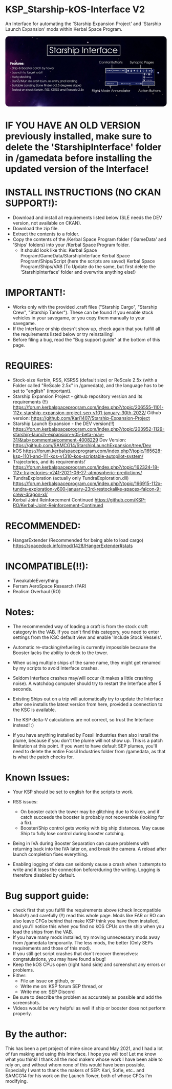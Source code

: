 # KSP_Starship-kOS-Interface V2
An Interface for automating the 'Starship Expansion Project' and 'Starship Launch Expansion' mods within Kerbal Space Program.


![Alt text](/Infographic.png)

# IF YOU HAVE AN OLD VERSION previously installed, make sure to delete the 'StarshipInterface' folder in /gamedata before installing the updated version of the Interface!

# INSTALL INSTRUCTIONS (NO CKAN SUPPORT!):
- Download and install all requirements listed below (SLE needs the DEV version, not available on CKAN).
- Download the zip file.
- Extract the contents to a folder.
- Copy the contents of the /Kerbal Space Program folder ('GameData' and 'Ships' folders) into your /Kerbal Space Program folder.
    - It should look like this:
        Kerbal Space Program/GameData/StarshipInterface
        Kerbal Space Program/Ships/Script  (here the scripts are saved)
        Kerbal Space Program/Ships/VAB
(To Update do the same, but first delete the 'StarshipInterface' folder and overwrite anything else!)


# IMPORTANT!:
- Works only with the provided .craft files ("Starship Cargo", "Starship Crew", "Starship Tanker"). These can be found if you enable stock vehicles in your savegame, or you copy them manually to your savegame.
- If the Interface or ship doesn't show up, check again that you fulfill all the requirements listed below or try reinstalling!
- Before filing a bug, read the "Bug support guide" at the bottom of this page.

# REQUIRES:
- Stock-size Kerbin, RSS, KSRSS (default size) or ReScale 2.5x (with a Folder called "ReScale 2.5x" in /gamedata), and the language has to be set to "english" (important).
- Starship Expansion Project - github repository version and its requirements (!!)
    https://forum.kerbalspaceprogram.com/index.php?/topic/206555-1101-112x-starship-expansion-project-sep-v101-january-30th-2022/
    Github version: https://github.com/Kari1407/Starship-Expansion-Project
- Starship Launch Expansion - the DEV version(!!)
    https://forum.kerbalspaceprogram.com/index.php?/topic/203952-1129-starship-launch-expansion-v05-beta-may-31/&tab=comments#comment-4008229
    Dev Version: https://github.com/SAMCG14/StarshipLaunchExpansion/tree/Dev
- kOS
    https://forum.kerbalspaceprogram.com/index.php?/topic/165628-ksp-1101-and-111-kos-v1310-kos-scriptable-autopilot-system/
- Trajectories, and its requirements!`
    https://forum.kerbalspaceprogram.com/index.php?/topic/162324-18-112x-trajectories-v241-2021-06-27-atmospheric-predictions/
- TundraExploration (actually only TundraExploration.dll)
    https://forum.kerbalspaceprogram.com/index.php?/topic/166915-112x-tundra-exploration-v600-january-23rd-restockalike-spacex-falcon-9-crew-dragon-xl/
- Kerbal Joint Reinforcement Continued
    https://github.com/KSP-RO/Kerbal-Joint-Reinforcement-Continued

# RECOMMENDED:
- HangarExtender (Recommended for being able to load cargo)
    https://spacedock.info/mod/1428/HangerExtender#stats

# INCOMPATIBLE(!!):
- TweakableEverything
- Ferram AeroSpace Research (FAR)
- Realism Overhaul (RO)


# Notes:
- The recommended way of loading a craft is from the stock craft category in the VAB. If you can't find this category, you need to enter settings from the KSC default view and enable 'Include Stock Vessels'.

- Automatic re-stacking/refueling is currently impossible because the Booster lacks the ability to dock to the tower.

- When using multiple ships of the same name, they might get renamed by my scripts to avoid Interface crashes.

- Seldom Interface crashes may/will occur (it makes a little crashing noise). A watchdog computer should try to restart the Interface after 5 seconds.

- Existing Ships out on a trip will automatically try to update the Interface after one installs the latest version from here, provided a connection to the KSC is available.

- The KSP delta-V calculations are not correct, so trust the Interface instead! :)

- If you have anything installed by Fossil Industries then also install the plume, because if you don't the plume will not show up. This is a patch limitation at this point. If you want to have default SEP plumes, you'll need to delete the entire Fossil Industries folder from /gamedata, as that is what the patch checks for.


# Known Issues:
- Your KSP should be set to english for the scripts to work.

- RSS issues:
    - On booster catch the tower may be glitching due to Kraken, and if catch succeeds the booster is probably not recoverable (looking for a fix).
    - Booster/Ship control gets wonky with big ship distances. May cause Ship to fully lose control during booster catching.

- Being in IVA during Booster Separation can cause problems with returning back into the IVA later on, and break the camera. A reload after launch completion fixes everything.

- Enabling logging of data can seldomly cause a crash when it attempts to write and it loses the connection before/during the writing. Logging is therefore disabled by default.



# Bug support guide:
- check first that you fulfill the requirements above (check Incompatible Mods!!) and carefully (!!) read this whole page. Mods like FAR or RO can also leave CFGs behind that make KSP think you have them installed, and you'll notice this when you find no kOS CPUs on the ship when you load the ships from the VAB.
- If you have many mods installed, try moving unnecessary mods away from /gamedata temporarily. The less mods, the better (Only SEPs requirements and those of this mod).
- If you still get script crashes that don't recover themselves: congratulations, you may have found a bug!
- Keep the kOS CPUs open (right hand side) and screenshot any errors or problems.
- Either:
    - File an issue on github, or
    - Write me on: KSP forum SEP thread, or
    - Write me on: SEP Discord
- Be sure to describe the problem as accurately as possible and add the screenshots.
- Videos would be very helpful as well if ship or booster does not perform properly.



# By the author:
This has been a pet project of mine since around May 2021, and I had a lot of fun making and using this Interface. I hope you will too! Let me know what you think! I thank all the mod makers whose work I have been able to rely on, and without whom none of this would have been possible. Especially I want to thank the makers of SEP: Kari, Sofie, etc.. and SAMCG14 for his work on the Launch Tower, both of whose CFGs I'm modifying.

